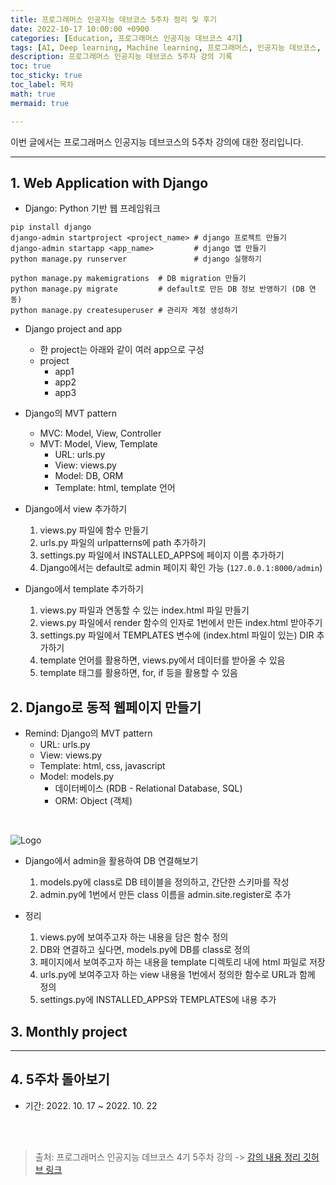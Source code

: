 ```yaml
---
title: 프로그래머스 인공지능 데브코스 5주차 정리 및 후기
date: 2022-10-17 10:00:00 +0900
categories: [Education, 프로그래머스 인공지능 데브코스 4기]
tags: [AI, Deep learning, Machine learning, 프로그래머스, 인공지능 데브코스, K-digital training]
description: 프로그래머스 인공지능 데브코스 5주차 강의 기록
toc: true
toc_sticky: true
toc_label: 목차
math: true
mermaid: true

---
```


이번 글에서는 프로그래머스 인공지능 데브코스의 5주차 강의에 대한 정리입니다. <br/>

---

## 1. Web Application with Django

- Django: Python 기반 웹 프레임워크

```shell
pip install django
django-admin startproject <project_name> # django 프로젝트 만들기
django-admin startapp <app_name>         # django 앱 만들기
python manage.py runserver               # django 실행하기

python manage.py makemigrations  # DB migration 만들기
python manage.py migrate         # default로 만든 DB 정보 반영하기 (DB 연동)
python manage.py createsuperuser # 관리자 계정 생성하기
```

- Django project and app
    - 한 project는 아래와 같이 여러 app으로 구성
    - project
        - app1
        - app2
        - app3

- Django의 MVT pattern
    - MVC: Model, View, Controller
    - MVT: Model, View, Template
        - URL: urls.py
        - View: views.py
        - Model: DB, ORM
        - Template: html, template 언어

- Django에서 view 추가하기
    1. views.py 파일에 함수 만들기
    2. urls.py 파일의 urlpatterns에 path 추가하기
    3. settings.py 파일에서 INSTALLED_APPS에 페이지 이름 추가하기
    4. Django에서는 default로 admin 페이지 확인 가능 (`127.0.0.1:8000/admin`)

- Django에서 template 추가하기
    1. views.py 파일과 연동할 수 있는 index.html 파일 만들기
    2. views.py 파일에서 render 함수의 인자로 1번에서 만든 index.html 받아주기
    3. settings.py 파일에서 TEMPLATES 변수에 (index.html 파일이 있는) DIR 추가하기
    4. template 언어를 활용하면, views.py에서 데이터를 받아올 수 있음
    5. template 태그를 활용하면, for, if 등을 활용할 수 있음

## 2. Django로 동적 웹페이지 만들기

- Remind: Django의 MVT pattern
    - URL: urls.py
    - View: views.py
    - Template: html, css, javascript
    - Model: models.py
        - 데이터베이스 (RDB - Relational Database, SQL)
        - ORM: Object (객체)

<br/>

<p>
    <img src="https://www.javatpoint.com/django/images/django-mvt-based-control-flow.png" alt="Logo">
</p>

- Django에서 admin을 활용하여 DB 연결해보기
    1. models.py에 class로 DB 테이블을 정의하고, 간단한 스키마를 작성
    2. admin.py에 1번에서 만든 class 이름을 admin.site.register로 추가

- 정리
    1. views.py에 보여주고자 하는 내용을 담은 함수 정의
    2. DB와 연결하고 싶다면, models.py에 DB를 class로 정의
    3. 페이지에서 보여주고자 하는 내용을 template 디렉토리 내에 html 파일로 저장
    4. urls.py에 보여주고자 하는 view 내용을 1번에서 정의한 함수로 URL과 함께 정의
    5. settings.py에 INSTALLED_APPS와 TEMPLATES에 내용 추가

## 3. Monthly project

---

## 4. 5주차 돌아보기

- 기간: 2022. 10. 17 ~ 2022. 10. 22

<br/>
<br/>

> 출처: 프로그래머스 인공지능 데브코스 4기 5주차 강의 -> [강의 내용 정리 깃허브 링크](https://github.com/Paul-scpark/AI-dev-course/tree/main/5%EC%A3%BC%EC%B0%A8)